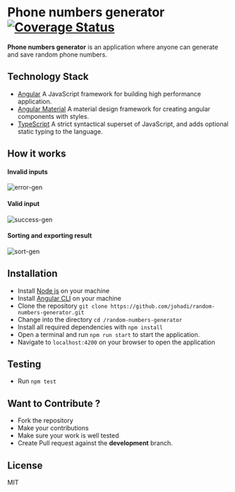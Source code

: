 # Phone numbers generator [![Coverage Status](https://coveralls.io/repos/github/johadi/random-numbers-generator/badge.svg)](https://coveralls.io/github/johadi/random-numbers-generator)

**Phone numbers generator** is an application where anyone can generate and save random phone numbers.

## Technology Stack
- [Angular](https://angular.io/) A JavaScript framework for building high performance application.
- [Angular Material](https://material.angular.io/) A material design framework for creating angular components with styles.
- [TypeScript](https://www.typescriptlang.org/) A strict syntactical superset of JavaScript, and adds optional static typing to the language.

## How it works
#### Invalid inputs
![error-gen](https://user-images.githubusercontent.com/20380537/54867300-02858180-4d7f-11e9-9c18-6914aaa4663d.gif)

#### Valid input
![success-gen](https://user-images.githubusercontent.com/20380537/54867326-54c6a280-4d7f-11e9-8bcc-5a91720dadda.gif)

#### Sorting and exporting result
![sort-gen](https://user-images.githubusercontent.com/20380537/54867350-8dff1280-4d7f-11e9-9938-0529b411ea30.gif)


## Installation

-   Install [Node js](https://nodejs.org/en/) on your machine
-   Install [Angular CLI](https://cli.angular.io//) on your machine
-   Clone the repository `git clone https://github.com/johadi/random-numbers-generator.git`
-   Change into the directory `cd /random-numbers-generator`
-   Install all required dependencies with `npm install`
-   Open a terminal and run `npm run start` to start the application.
-   Navigate to `localhost:4200` on your browser to open the application


## Testing
-   Run `npm test`

## Want to Contribute ?
  * Fork the repository
  * Make your contributions
  * Make sure your work is well tested
  * Create Pull request against the **development** branch.

## License
MIT
